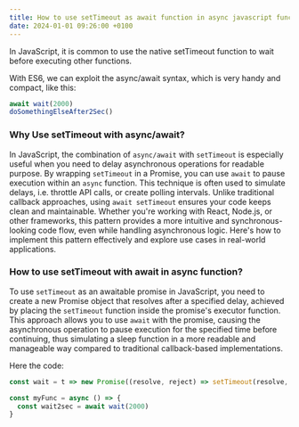```yaml
---
title: How to use setTimeout as await function in async javascript function
date: 2024-01-01 09:26:00 +0100
---
```


 

In JavaScript, it is common to use the native setTimeout function to wait before executing other functions.

With ES6, we can exploit the async/await syntax, which is very handy and compact, like this:

```js
await wait(2000)
doSomethingElseAfter2Sec()
```

### Why Use setTimeout with async/await?

In JavaScript, the combination of `async/await` with `setTimeout` is especially useful when you need to delay asynchronous operations for readable purpose. By wrapping `setTimeout` in a Promise, you can use `await` to pause execution within an `async` function. This technique is often used to simulate delays, i.e. throttle API calls, or create polling intervals. Unlike traditional callback approaches, using `await setTimeout` ensures your code keeps clean and maintainable. Whether you're working with React, Node.js, or other frameworks, this pattern provides a more intuitive and synchronous-looking code flow, even while handling asynchronous logic. Here's how to implement this pattern effectively and explore use cases in real-world applications.



### How to use setTimeout with await in async function?

To use `setTimeout` as an awaitable promise in JavaScript, you need to create a new Promise object that resolves after a specified delay, achieved by placing the `setTimeout` function inside the promise's executor function. This approach allows you to use `await` with the promise, causing the asynchronous operation to pause execution for the specified time before continuing, thus simulating a sleep function in a more readable and manageable way compared to traditional callback-based implementations.

Here the code:

```js
const wait = t => new Promise((resolve, reject) => setTimeout(resolve, t))

const myFunc = async () => {
  const wait2sec = await wait(2000)
}
```

